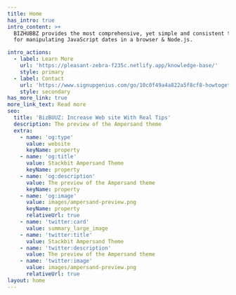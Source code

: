 ```yaml
---
title: Home
has_intro: true
intro_content: >+
  BIZHUBBZ provides the most comprehensive, yet simple and consistent toolset
  for manipulating JavaScript dates in a browser & Node.js.

intro_actions:
  - label: Learn More
    url: 'https://pleasant-zebra-f235c.netlify.app/knowledge-base/'
    style: primary
  - label: Contact
    url: 'https://www.signupgenius.com/go/10c0f49a4a822a5f8cf8-howtoget'
    style: secondary
has_more_link: true
more_link_text: Read more
seo:
  title: 'BizBUUZ: Increase Web site With Real Tips'
  description: The preview of the Ampersand theme
  extra:
    - name: 'og:type'
      value: website
      keyName: property
    - name: 'og:title'
      value: Stackbit Ampersand Theme
      keyName: property
    - name: 'og:description'
      value: The preview of the Ampersand theme
      keyName: property
    - name: 'og:image'
      value: images/ampersand-preview.png
      keyName: property
      relativeUrl: true
    - name: 'twitter:card'
      value: summary_large_image
    - name: 'twitter:title'
      value: Stackbit Ampersand Theme
    - name: 'twitter:description'
      value: The preview of the Ampersand theme
    - name: 'twitter:image'
      value: images/ampersand-preview.png
      relativeUrl: true
layout: home
---
```

